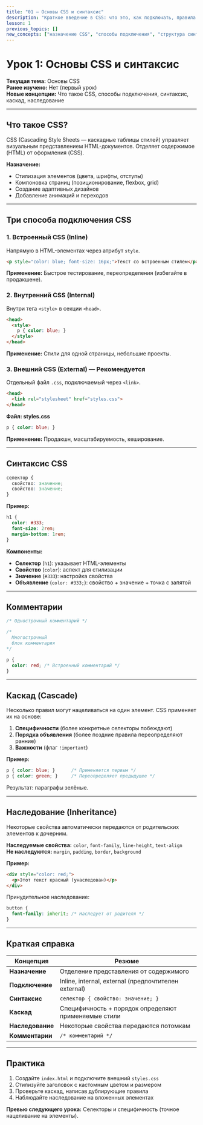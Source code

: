 ```yaml
---
title: "01 — Основы CSS и синтаксис"
description: "Краткое введение в CSS: что это, как подключать, правила синтаксиса, каскад и наследование."
lesson: 1
previous_topics: []
new_concepts: ["назначение CSS", "способы подключения", "структура синтаксиса", "каскад", "наследование", "комментарии"]
---
```


# Урок 1: Основы CSS и синтаксис

**Текущая тема:** Основы CSS  
**Ранее изучено:** Нет (первый урок)  
**Новые концепции:** Что такое CSS, способы подключения, синтаксис, каскад, наследование

---

## Что такое CSS?

CSS (Cascading Style Sheets — каскадные таблицы стилей) управляет визуальным представлением HTML-документов. Отделяет содержимое (HTML) от оформления (CSS).

**Назначение:**
- Стилизация элементов (цвета, шрифты, отступы)
- Компоновка страниц (позиционирование, flexbox, grid)
- Создание адаптивных дизайнов
- Добавление анимаций и переходов

---

## Три способа подключения CSS

### 1. Встроенный CSS (Inline)
Напрямую в HTML-элементах через атрибут `style`.

```html
<p style="color: blue; font-size: 16px;">Текст со встроенным стилем</p>
```

**Применение:** Быстрое тестирование, переопределения (избегайте в продакшене).

### 2. Внутренний CSS (Internal)
Внутри тега `<style>` в секции `<head>`.

```html
<head>
  <style>
    p { color: blue; }
  </style>
</head>
```

**Применение:** Стили для одной страницы, небольшие проекты.

### 3. Внешний CSS (External) — Рекомендуется
Отдельный файл `.css`, подключаемый через `<link>`.

```html
<head>
  <link rel="stylesheet" href="styles.css">
</head>
```

**Файл: styles.css**
```css
p { color: blue; }
```

**Применение:** Продакшн, масштабируемость, кеширование.

---

## Синтаксис CSS

```css
селектор {
  свойство: значение;
  свойство: значение;
}
```

**Пример:**
```css
h1 {
  color: #333;
  font-size: 2rem;
  margin-bottom: 1rem;
}
```

**Компоненты:**
- **Селектор** (`h1`): указывает HTML-элементы
- **Свойство** (`color`): аспект для стилизации
- **Значение** (`#333`): настройка свойства
- **Объявление** (`color: #333;`): свойство + значение + точка с запятой

---

## Комментарии

```css
/* Однострочный комментарий */

/*
  Многострочный
  блок комментария
*/

p {
  color: red; /* Встроенный комментарий */
}
```

---

## Каскад (Cascade)

Несколько правил могут нацеливаться на один элемент. CSS применяет их на основе:

1. **Специфичности** (более конкретные селекторы побеждают)
2. **Порядка объявления** (более поздние правила переопределяют ранние)
3. **Важности** (флаг `!important`)

**Пример:**
```css
p { color: blue; }      /* Применяется первым */
p { color: green; }     /* Переопределяет предыдущее */
```

Результат: параграфы зелёные.

---

## Наследование (Inheritance)

Некоторые свойства автоматически передаются от родительских элементов к дочерним.

**Наследуемые свойства:** `color`, `font-family`, `line-height`, `text-align`  
**Не наследуются:** `margin`, `padding`, `border`, `background`

**Пример:**
```html
<div style="color: red;">
  <p>Этот текст красный (унаследован)</p>
</div>
```

Принудительное наследование:
```css
button {
  font-family: inherit; /* Наследует от родителя */
}
```

---

## Краткая справка

| Концепция | Резюме |
|-----------|--------|
| **Назначение** | Отделение представления от содержимого |
| **Подключение** | Inline, internal, external (предпочтителен external) |
| **Синтаксис** | `селектор { свойство: значение; }` |
| **Каскад** | Специфичность + порядок определяют применяемые стили |
| **Наследование** | Некоторые свойства передаются потомкам |
| **Комментарии** | `/* комментарий */` |

---

## Практика

1. Создайте `index.html` и подключите внешний `styles.css`
2. Стилизуйте заголовок с кастомным цветом и размером
3. Проверьте каскад, написав дублирующие правила
4. Наблюдайте наследование на вложенных элементах

**Превью следующего урока:** Селекторы и специфичность (точное нацеливание на элементы).
